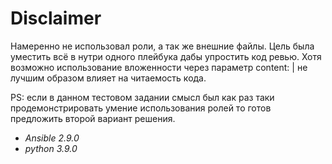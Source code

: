 # Disclaimer

Намеренно не использовал роли, а так же внешние файлы.
Цель была уместить всё в нутри одного плейбука дабы упростить код ревью.
Хотя возможно использование вложенности через параметр content: | не лучшим образом влияет на читаемость кода.

PS: если в данном тестовом задании смысл был как раз таки продемонстрировать умение использования ролей то готов предложить второй вариант решения.

- *Ansible 2.9.0*
- *python 3.9.0*
